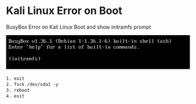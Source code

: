 # Kali Linux Error on Boot

BusyBox Error on Kali Linux Boot and show initramfs prompt

![BusyBox](./images/BusyBox.png)

```
1. exit 
2. fsck /dev/sda1 -y
3. reboot
4. exit
```